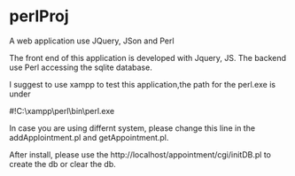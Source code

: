 # perlProj
A web application use JQuery, JSon and Perl

The front end of this application is developed with Jquery, JS. The backend use Perl accessing the sqlite database.

I suggest to use xampp to test this application,the path for the perl.exe is under

#!C:\xampp\perl\bin\perl.exe

In case you are using differnt system, please change this line in the addApplointment.pl and getAppointment.pl.

After install, please use the http://localhost/appointment/cgi/initDB.pl to create the db or clear the db.


